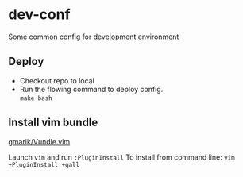 dev-conf
=========

Some common config for development environment

## Deploy
* Checkout repo to local
* Run the flowing command to deploy config.  
`make bash`

## Install vim bundle
[gmarik/Vundle.vim](https://github.com/gmarik/Vundle.vim)

Launch `vim` and run `:PluginInstall`
To install from command line: `vim +PluginInstall +qall`

